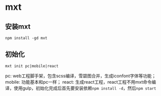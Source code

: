 # mxt

## 安装mxt

`npm install -gd mxt`

## 初始化

`mxt init pc|mobile|react`

pc: web工程脚手架，包含scss编译，雪碧图合并，生成iconfont字体等功能；
mobile: 功能基本和pc一样；
react: 生成react工程，react工程不用mxt命令编译，使用gulp，初始化完成后首先要安装依赖`npm install -d`，然后`npm start`